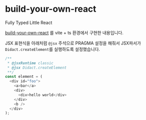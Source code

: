 # build-your-own-react
Fully Typed Little React

[build-your-own-react](https://bluewings.github.io/build-your-own-react/) 를 vite + ts 환경에서 구현한 내용입니다.

JSX 표현식을 아래처럼 `@jsx` 주석으로 PRAGMA 설정을 해줘서 JSX파서가 `Didact.createElement`를 실행하도록 설정했습니다.

```ts
/**
 * @jsxRuntime classic
 * @jsx Didact.createElement
 **/
const element = (
  <div id="foo">
    <a>bar</a>
    <div>
      <div>hello world</div>
    </div>
    <b />
  </div>
);
```

